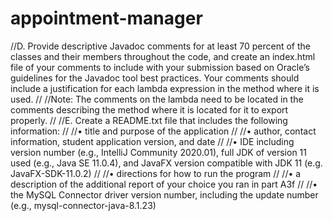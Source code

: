 # appointment-manager


//D.  Provide descriptive Javadoc comments for at least 70 percent of the classes and their members throughout the code, and create an index.html file of your comments to include with your submission based on Oracle’s guidelines for the Javadoc tool best practices. Your comments should include a justification for each lambda expression in the method where it is used.
//
//Note: The comments on the lambda need to be located in the comments describing the method where it is located for it to export properly.
//
//E.  Create a README.txt file that includes the following information:
//
//•  title and purpose of the application
//
//•  author, contact information, student application version, and date
//
//•  IDE including version number (e.g., IntelliJ Community 2020.01), full JDK of version 11 used (e.g., Java SE 11.0.4), and JavaFX version compatible with JDK 11 (e.g. JavaFX-SDK-11.0.2)
//
//•  directions for how to run the program
//
//•  a description of the additional report of your choice you ran in part A3f
//
//•  the MySQL Connector driver version number, including the update number (e.g., mysql-connector-java-8.1.23)
